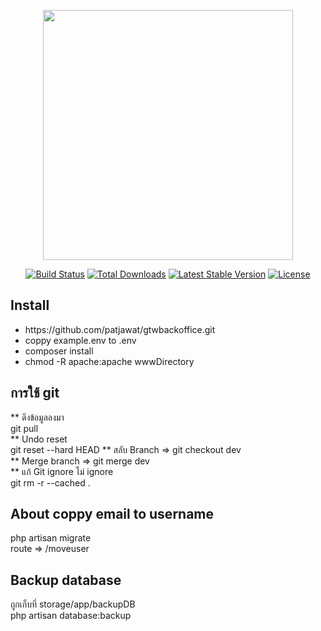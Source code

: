 <p align="center"><a href="https://laravel.com" target="_blank"><img src="https://raw.githubusercontent.com/laravel/art/master/logo-lockup/5%20SVG/2%20CMYK/1%20Full%20Color/laravel-logolockup-cmyk-red.svg" width="400"></a></p>

<p align="center">
<a href="https://travis-ci.org/laravel/framework"><img src="https://travis-ci.org/laravel/framework.svg" alt="Build Status"></a>
<a href="https://packagist.org/packages/laravel/framework"><img src="https://img.shields.io/packagist/dt/laravel/framework" alt="Total Downloads"></a>
<a href="https://packagist.org/packages/laravel/framework"><img src="https://img.shields.io/packagist/v/laravel/framework" alt="Latest Stable Version"></a>
<a href="https://packagist.org/packages/laravel/framework"><img src="https://img.shields.io/packagist/l/laravel/framework" alt="License"></a>
</p>


## Install 
<ul>
    <li>https://github.com/patjawat/gtwbackoffice.git</li>
    <li>coppy example.env to .env</li>
    <li>composer install</li>
    <li>chmod -R apache:apache wwwDirectory</li>
</ul>

## การใช้ git
** ดึงข้อมูลลงมา<br/>
git pull
<br/>
 ** Undo reset <br/>
git reset --hard HEAD
** สลับ Branch => git checkout dev
<br/>
** Merge branch => git merge dev
<br/>
** แก้ Git ignore ไม่ ignore
<br />
git rm -r --cached .
<br />

## About coppy email to username
php artisan migrate
<br />
route => /moveuser

## Backup database 
ถูกเก็บที่ storage/app/backupDB
<br />
php artisan database:backup



